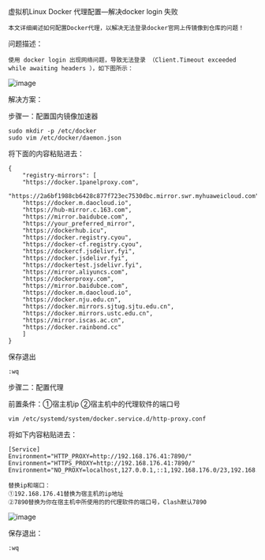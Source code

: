 虚拟机Linux Docker 代理配置—解决docker login 失败
  
    本文详细阐述如何配置Docker代理，以解决无法登录docker官网上传镜像到仓库的问题！

问题描述：

    使用 docker login 出现网络问题，导致无法登录 （Client.Timeout exceeded while awaiting headers ），如下图所示：
  
![image](https://github.com/user-attachments/assets/9c2e49c4-5b38-452a-9836-32e2ad9757b7)

解决方案：

步骤一：配置国内镜像加速器

    sudo mkdir -p /etc/docker
    sudo vim /etc/docker/daemon.json

将下面的内容粘贴进去：

    {
        "registry-mirrors": [
        "https://docker.1panelproxy.com",
        "https://2a6bf1988cb6428c877f723ec7530dbc.mirror.swr.myhuaweicloud.com",
        "https://docker.m.daocloud.io",
        "https://hub-mirror.c.163.com",
        "https://mirror.baidubce.com",
        "https://your_preferred_mirror",
        "https://dockerhub.icu",
        "https://docker.registry.cyou",
        "https://docker-cf.registry.cyou",
        "https://dockercf.jsdelivr.fyi",
        "https://docker.jsdelivr.fyi",
        "https://dockertest.jsdelivr.fyi",
        "https://mirror.aliyuncs.com",
        "https://dockerproxy.com",
        "https://mirror.baidubce.com",
        "https://docker.m.daocloud.io",
        "https://docker.nju.edu.cn",
        "https://docker.mirrors.sjtug.sjtu.edu.cn",
        "https://docker.mirrors.ustc.edu.cn",
        "https://mirror.iscas.ac.cn",
        "https://docker.rainbond.cc"
        ]
    }
    
保存退出

    :wq
    
步骤二：配置代理

前置条件：①宿主机ip     ②宿主机中的代理软件的端口号

    vim /etc/systemd/system/docker.service.d/http-proxy.conf

将如下内容粘贴进去：

    [Service]
    Environment="HTTP_PROXY=http://192.168.176.41:7890/"
    Environment="HTTPS_PROXY=http://192.168.176.41:7890/"
    Environment="NO_PROXY=localhost,127.0.0.1,::1,192.168.176.0/23,192.168.196.0/24"

    替换ip和端口：
    ①192.168.176.41替换为宿主机的ip地址
    ②7890替换为你在宿主机中所使用的的代理软件的端口号，Clash默认7890

![image](https://github.com/user-attachments/assets/aca46789-b09f-448d-9f5f-334d40707171)

保存退出：

    :wq




  
